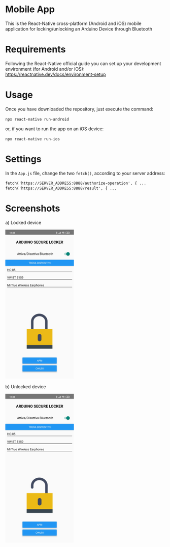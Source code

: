 # Mobile App

This is the React-Native cross-platform (Android and iOS) mobile application for locking/unlocking an Arduino Device through Bluetooth

# Requirements

Following the React-Native official guide you can set up your development environment (for Android and/or iOS):
https://reactnative.dev/docs/environment-setup

# Usage

Once you have downloaded the repository, just execute the command:

`npx react-native run-android`

or, if you want to run the app on an iOS device:

`npx react-native run-ios`

# Settings

In the `App.js` file, change the two `fetch()`, according to your server address:
```
fetch('https://SERVER_ADDRESS:8888/authorize-operation', { ...
fetch('https://SERVER_ADDRESS:8888/result', { ...
```

# Screenshots

<p>a) Locked device</p>
<img src="https://raw.githubusercontent.com/DistributedSystemsProject/MobileApp/master/src/images/screenshots/locked_screen.jpg" alt="Screen 1" width="216" height="468">
<br>
<p>b) Unlocked device</p>
<img src="https://raw.githubusercontent.com/DistributedSystemsProject/MobileApp/master/src/images/screenshots/unlocked_screen.jpg" alt="Screen 2" width="216" height="468">

